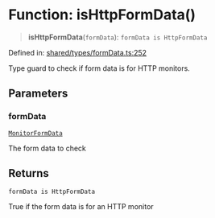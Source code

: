# Function: isHttpFormData()

> **isHttpFormData**(`formData`): `formData is HttpFormData`

Defined in: [shared/types/formData.ts:252](https://github.com/Nick2bad4u/Uptime-Watcher/blob/main/shared/types/formData.ts#L252)

Type guard to check if form data is for HTTP monitors.

## Parameters

### formData

[`MonitorFormData`](../type-aliases/MonitorFormData.md)

The form data to check

## Returns

`formData is HttpFormData`

True if the form data is for an HTTP monitor
